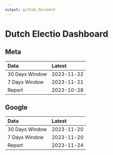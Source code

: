 ```yaml
---
output: github_document
---
```


# Dutch Electio Dashboard



## Meta


|Data           |Latest     |
|:--------------|:----------|
|30 Days Window |2023-11-22 |
|7 Days Window  |2023-11-21 |
|Report         |2023-10-28 |

## Google


|Data           |Latest     |
|:--------------|:----------|
|30 Days Window |2023-11-20 |
|7 Days Window  |2023-11-20 |
|Report         |2023-11-24 |
